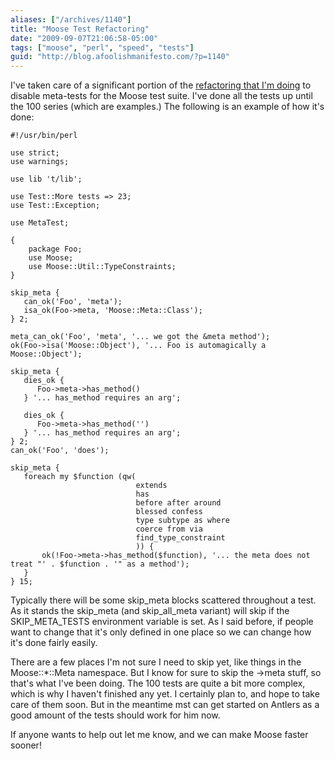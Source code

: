 ```yaml
---
aliases: ["/archives/1140"]
title: "Moose Test Refactoring"
date: "2009-09-07T21:06:58-05:00"
tags: ["moose", "perl", "speed", "tests"]
guid: "http://blog.afoolishmanifesto.com/?p=1140"
---
```

I've taken care of a significant portion of the [refactoring that I'm doing](/archives/1124) to disable meta-tests for the Moose test suite. I've done all the tests up until the 100 series (which are examples.) The following is an example of how it's done:

    #!/usr/bin/perl

    use strict;
    use warnings;

    use lib 't/lib';

    use Test::More tests => 23;
    use Test::Exception;

    use MetaTest;

    {
        package Foo;
        use Moose;
        use Moose::Util::TypeConstraints;
    }

    skip_meta {
       can_ok('Foo', 'meta');
       isa_ok(Foo->meta, 'Moose::Meta::Class');
    } 2;

    meta_can_ok('Foo', 'meta', '... we got the &meta method');
    ok(Foo->isa('Moose::Object'), '... Foo is automagically a Moose::Object');

    skip_meta {
       dies_ok {
          Foo->meta->has_method()
       } '... has_method requires an arg';

       dies_ok {
          Foo->meta->has_method('')
       } '... has_method requires an arg';
    } 2;
    can_ok('Foo', 'does');

    skip_meta {
       foreach my $function (qw(
                                extends
                                has
                                before after around
                                blessed confess
                                type subtype as where
                                coerce from via
                                find_type_constraint
                                )) {
           ok(!Foo->meta->has_method($function), '... the meta does not treat "' . $function . '" as a method');
       }
    } 15;

Typically there will be some skip\_meta blocks scattered throughout a test. As it stands the skip\_meta (and skip\_all\_meta variant) will skip if the SKIP\_META\_TESTS environment variable is set. As I said before, if people want to change that it's only defined in one place so we can change how it's done fairly easily.

There are a few places I'm not sure I need to skip yet, like things in the Moose::\*::Meta namespace. But I know for sure to skip the ->meta stuff, so that's what I've been doing. The 100 tests are quite a bit more complex, which is why I haven't finished any yet. I certainly plan to, and hope to take care of them soon. But in the meantime mst can get started on Antlers as a good amount of the tests should work for him now.

If anyone wants to help out let me know, and we can make Moose faster sooner!
